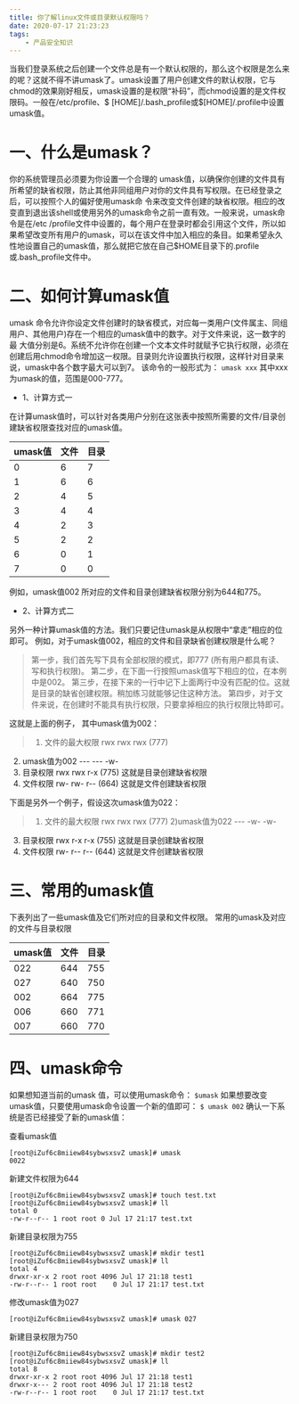 ```yaml
---
title: 你了解linux文件或目录默认权限吗？
date: 2020-07-17 21:23:23
tags:
    - 产品安全知识
---
```


当我们登录系统之后创建一个文件总是有一个默认权限的，那么这个权限是怎么来的呢？这就不得不讲umask了。umask设置了用户创建文件的默认权限，它与chmod的效果刚好相反，umask设置的是权限“补码”，而chmod设置的是文件权限码。一般在/etc/profile、$ [HOME]/.bash_profile或$[HOME]/.profile中设置umask值。

<!--more-->

# 一、什么是umask？
你的系统管理员必须要为你设置一个合理的 umask值，以确保你创建的文件具有所希望的缺省权限，防止其他非同组用户对你的文件具有写权限。在已经登录之后，可以按照个人的偏好使用umask命 令来改变文件创建的缺省权限。相应的改变直到退出该shell或使用另外的umask命令之前一直有效。一般来说，umask命令是在/etc /profile文件中设置的，每个用户在登录时都会引用这个文件，所以如果希望改变所有用户的umask，可以在该文件中加入相应的条目。如果希望永久 性地设置自己的umask值，那么就把它放在自己$HOME目录下的.profile或.bash_profile文件中。

# 二、如何计算umask值
umask 命令允许你设定文件创建时的缺省模式，对应每一类用户(文件属主、同组用户、其他用户)存在一个相应的umask值中的数字。对于文件来说，这一数字的最 大值分别是6。系统不允许你在创建一个文本文件时就赋予它执行权限，必须在创建后用chmod命令增加这一权限。目录则允许设置执行权限，这样针对目录来 说，umask中各个数字最大可以到7。
该命令的一般形式为：
`umask xxx`
其中xxx为umask的值，范围是000-777。

* 1、计算方式一

在计算umask值时，可以针对各类用户分别在这张表中按照所需要的文件/目录创建缺省权限查找对应的umask值。

| umask值 | 文件 | 目录 |
| ------- | ---- | ---- |
| 0       | 6    | 7    |
| 1       | 6    | 6    |
| 2       | 4    | 5    |
| 3       | 4    | 4    |
| 4       | 2    | 3    |
| 5       | 2    | 2    |
| 6       | 0    | 1    |
| 7       | 0    | 0    |

例如，umask值002 所对应的文件和目录创建缺省权限分别为644和775。


* 2、计算方式二

另外一种计算umask值的方法。我们只要记住umask是从权限中“拿走”相应的位即可。
例如，对于umask值002，相应的文件和目录缺省创建权限是什么呢？
>第一步，我们首先写下具有全部权限的模式，即777 (所有用户都具有读、写和执行权限)。
第二步，在下面一行按照umask值写下相应的位，在本例中是002。
第三步，在接下来的一行中记下上面两行中没有匹配的位。这就是目录的缺省创建权限。稍加练习就能够记住这种方法。
第四步，对于文件来说，在创建时不能具有执行权限，只要拿掉相应的执行权限比特即可。

这就是上面的例子， 其中umask值为002：
>1) 文件的最大权限 rwx rwx rwx (777)
2) umask值为002 --- --- -w-
3) 目录权限 rwx rwx r-x (775) 这就是目录创建缺省权限
4) 文件权限 rw- rw- r-- (664) 这就是文件创建缺省权限

下面是另外一个例子，假设这次umask值为022：
>1) 文件的最大权限 rwx rwx rwx (777)
2)umask值为022 --- -w- -w-
3) 目录权限 rwx r-x r-x (755) 这就是目录创建缺省权限
4) 文件权限 rw- r-- r-- (644) 这就是文件创建缺省权限

# 三、常用的umask值
下表列出了一些umask值及它们所对应的目录和文件权限。
常用的umask及对应的文件与目录权限

| umask值 | 文件 | 目录 |
| ------- | ---- | ---- |
| 022     | 644  | 755  |
| 027     | 640  | 750  |
| 002     | 664  | 775  |
| 006     | 660  | 771  |
| 007     | 660  | 770  |

# 四、umask命令
如果想知道当前的umask 值，可以使用umask命令：
`$umask`
如果想要改变umask值，只要使用umask命令设置一个新的值即可：
`$ umask 002`
确认一下系统是否已经接受了新的umask值：

查看umask值

```
[root@iZuf6c8miiew84sybwsxsvZ umask]# umask
0022
```
新建文件权限为644
```
[root@iZuf6c8miiew84sybwsxsvZ umask]# touch test.txt
[root@iZuf6c8miiew84sybwsxsvZ umask]# ll
total 0
-rw-r--r-- 1 root root 0 Jul 17 21:17 test.txt
```
新建目录权限为755
```
[root@iZuf6c8miiew84sybwsxsvZ umask]# mkdir test1
[root@iZuf6c8miiew84sybwsxsvZ umask]# ll
total 4
drwxr-xr-x 2 root root 4096 Jul 17 21:18 test1
-rw-r--r-- 1 root root    0 Jul 17 21:17 test.txt
```
修改umask值为027
```
[root@iZuf6c8miiew84sybwsxsvZ umask]# umask 027
```
新建目录权限为750
```
[root@iZuf6c8miiew84sybwsxsvZ umask]# mkdir test2
[root@iZuf6c8miiew84sybwsxsvZ umask]# ll
total 8
drwxr-xr-x 2 root root 4096 Jul 17 21:18 test1
drwxr-x--- 2 root root 4096 Jul 17 21:18 test2
-rw-r--r-- 1 root root    0 Jul 17 21:17 test.txt
```
